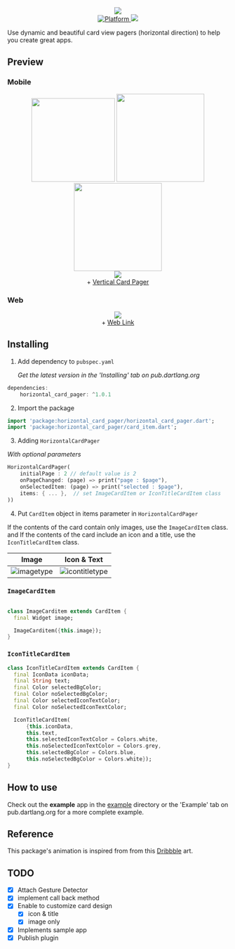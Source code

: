 
<div align="center">
    <img src="https://user-images.githubusercontent.com/35194820/91010815-29a04c80-e61e-11ea-8cb3-52c68d7b8810.png">
</a>
</div>

<div align="center">
	<a href="https://flutter.io">
    <img src="https://img.shields.io/badge/Platform-Flutter-yellow.svg"
      alt="Platform" />
  </a>
  <a href="https://pub.dev/packages/horizontal_card_pager">
   <img src="https://img.shields.io/badge/pub-v1.0.1-blue" />
</a>
</div>
  
Use dynamic and beautiful card view pagers (horizontal direction) to help you create great apps.

## Preview

### Mobile

<div align="center">
    <img src="https://user-images.githubusercontent.com/35194820/90704450-73f69600-e2cb-11ea-85bc-e3e6b702e30f.gif" width="190">
    <img src="https://user-images.githubusercontent.com/35194820/90978412-c4e6e280-e588-11ea-9e5e-6b1f38fc6c30.gif" width="200">
    <img src="https://user-images.githubusercontent.com/35194820/91016063-21004400-e627-11ea-8899-06f991c8e58c.gif" width="200">
</a>
</div>
<div align="center">
    <img src="https://user-images.githubusercontent.com/35194820/91016317-90763380-e627-11ea-85d9-926674648ea4.gif">
</a>
</div>
<div align="center">
   + <A href="https://github.com/Origogi/Vertical_Card_Pager">Vertical Card Pager </A>
</a>
</div>

### Web

<div align="center">
    <img src="https://user-images.githubusercontent.com/35194820/94567342-55aa8f80-02a6-11eb-9433-d010792e57b1.png">
</div>

<div align="center">
   + <A href="https://origogi.github.io/Horizontal_Card_Pager/#/">Web Link</A>

</div>


## Installing

1. Add dependency to `pubspec.yaml`

    *Get the latest version in the 'Installing' tab on pub.dartlang.org*
    
```dart
dependencies:
    horizontal_card_pager: ^1.0.1
```

2. Import the package

```dart
import 'package:horizontal_card_pager/horizontal_card_pager.dart';
import 'package:horizontal_card_pager/card_item.dart';
```

3. Adding `HorizontalCardPager`

*With optional parameters*
```dart
HorizontalCardPager(
    initialPage : 2 // default value is 2
    onPageChanged: (page) => print("page : $page"),
    onSelectedItem: (page) => print("selected : $page"),
    items: { ... },  // set ImageCardItem or IconTitleCardItem class
))
```

4. Put `CardItem` object in items parameter in `HorizontalCardPager`

If the contents of the card contain only images, use the `ImageCardItem` class. and If the contents of the card include an icon and a title, use the `IconTitleCardItem` class.

|Image|Icon & Text|
|------|---|
|![imagetype](https://user-images.githubusercontent.com/35194820/91019509-12685b80-e62c-11ea-832f-eca13c90a8ce.PNG)|![icontitletype](https://user-images.githubusercontent.com/35194820/91019511-1300f200-e62c-11ea-8efd-f669b96b8705.PNG)|

### `ImageCardItem`

~~~dart

class ImageCarditem extends CardItem {
  final Widget image;

  ImageCarditem({this.image});
}
~~~

### `IconTitleCardItem`

~~~dart
class IconTitleCardItem extends CardItem {
  final IconData iconData;
  final String text;
  final Color selectedBgColor;
  final Color noSelectedBgColor;
  final Color selectedIconTextColor;
  final Color noSelectedIconTextColor;

  IconTitleCardItem(
      {this.iconData,
      this.text,
      this.selectedIconTextColor = Colors.white,
      this.noSelectedIconTextColor = Colors.grey,
      this.selectedBgColor = Colors.blue,
      this.noSelectedBgColor = Colors.white});
}
~~~

## How to use

Check out the **example** app in the [example](example) directory or the 'Example' tab on pub.dartlang.org for a more complete example.

## Reference

This package's animation is inspired from from this [Dribbble](https://dribbble.com/shots/5097519-California-National-Park-Guide?utm_source=Clipboard_Shot&utm_campaign=KEVINGAUTIER&utm_content=California%20National%20Park%20Guide&utm_medium=Social_Share) art.

## TODO

- [x] Attach Gesture Detector
- [x] implement call back method
- [x] Enable to customize card design
    - [x] icon & title
    - [x] image only
- [x] Implements sample app
- [x] Publish plugin